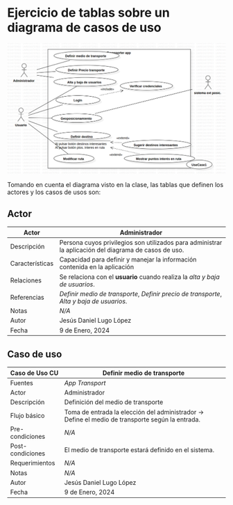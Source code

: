 # Ejercicio de tablas sobre un diagrama de casos de uso

<div align=center>

![img](img/diagrama.png)

</div>

Tomando en cuenta el diagrama visto en la clase, las tablas que definen los actores y los casos de usos son:

## Actor

|  Actor | Administrador |
|---|---|
| Descripción  | Persona cuyos privilegios son utilizados para administrar la aplicación del diagrama de casos de uso. |
| Características  | Capacidad para definir y manejar la información contenida en la aplicación |
| Relaciones | Se relaciona con el **usuario** cuando realiza la *alta y baja de usuarios*.  |
| Referencias | *Definir medio de transporte*, *Definir precio de transporte*, *Alta y baja de usuarios*. |   
|  Notas | *N/A* |
| Autor  | Jesús Daniel Lugo López |
|Fecha | 9 de Enero, 2024 |

## Caso de uso

|  Caso de Uso	CU | Definir medio de transporte  |
  |---|---|
  | Fuentes  | *App Transport* |
  | Actor  |  Administrador |
  | Descripción | Definición del medio de transporte |
  | Flujo básico | Toma de entrada la elección del administrador -> Define el medio de transporte según la entrada. |
  | Pre-condiciones | *N/A* |  
  | Post-condiciones  | El medio de transporte estará definido en el sistema.  |  
  |  Requerimientos | *N/A* |
  |  Notas |  *N/A* |
  | Autor  | Jesús Daniel Lugo López |
  |Fecha | 9 de Enero, 2024 |
